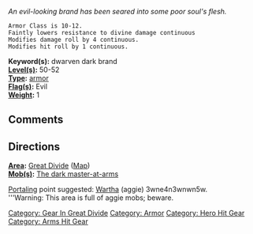 *An evil-looking brand has been seared into some poor soul's flesh.*

`Armor Class is 10-12.`  
`Faintly lowers resistance to divine damage continuous`  
`Modifies damage roll by 4 continuous.`  
`Modifies hit roll by 1 continuous.`

**Keyword(s):** dwarven dark brand  
**[Level(s)](Object_Level "wikilink"):** 50-52  
**[Type](:Category:_Object_Types "wikilink"):**
[armor](:Category:_Armor "wikilink")  
**[Flag(s)](:Category:_Object_Flags "wikilink"):** Evil  
**[Weight](Object_Weight "wikilink"):** 1  

## Comments

## Directions

**[Area](:Category:_Areas "wikilink"):** [Great
Divide](:Category:_Great_Divide "wikilink")
([Map](Great_Divide_Map "wikilink"))  
**[Mob(s)](:Category:_Mobs "wikilink"):** [The dark
master-at-arms](Dark_Master-At-Arms "wikilink")  

[Portaling](Portal "wikilink") point suggested:
[Wartha](Wartha "wikilink") (aggie) 3wne4n3wnwn5w.  
'''Warning: This area is full of aggie mobs; beware.

[Category: Gear In Great
Divide](Category:_Gear_In_Great_Divide "wikilink") [Category:
Armor](Category:_Armor "wikilink") [Category: Hero Hit
Gear](Category:_Hero_Hit_Gear "wikilink") [Category: Arms Hit
Gear](Category:_Arms_Hit_Gear "wikilink")
